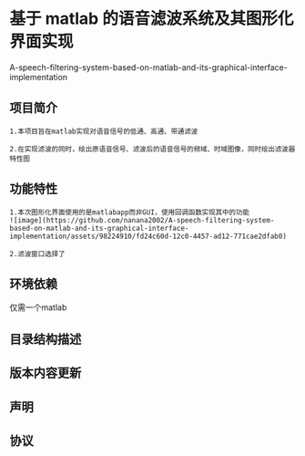 # 基于 matlab 的语音滤波系统及其图形化界面实现
A-speech-filtering-system-based-on-matlab-and-its-graphical-interface-implementation
## 项目简介
    1.本项目旨在matlab实现对语音信号的低通、高通、带通滤波

    2.在实现滤波的同时，绘出原语音信号、滤波后的语音信号的频域、时域图像，同时绘出滤波器特性图

## 功能特性
    1.本次图形化界面使用的是matlabapp而非GUI，使用回调函数实现其中的功能
    ![image](https://github.com/nanana2002/A-speech-filtering-system-based-on-matlab-and-its-graphical-interface-implementation/assets/98224910/fd24c60d-12c0-4457-ad12-771cae2dfab0)

    2.滤波窗口选择了
## 环境依赖
仅需一个matlab

## 目录结构描述
## 版本内容更新
## 声明
## 协议
